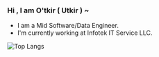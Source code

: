  ### Hi , I am O'tkir ( Utkir ) ~ 

 - I am a Mid Software/Data Engineer.
 - I'm currently working at Infotek IT Service LLC.

![Top Langs](https://github-readme-stats.vercel.app/api/top-langs/?username=mensenvau&layout=compact)

